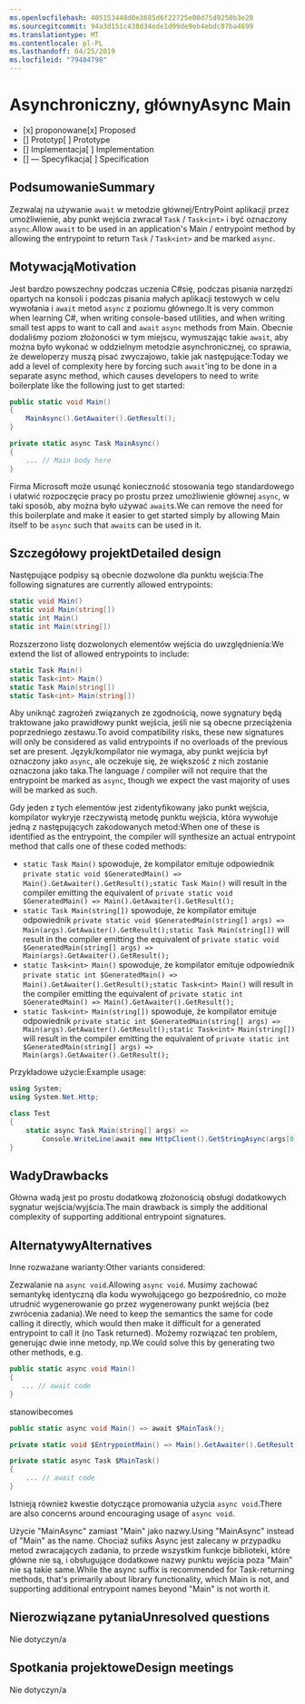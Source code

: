 ```yaml
---
ms.openlocfilehash: 405153448d0e3685d6f22725e00d75d9250b3e20
ms.sourcegitcommit: 94a3d151c438d34ede1d99de9eb4ebdc07ba4699
ms.translationtype: MT
ms.contentlocale: pl-PL
ms.lasthandoff: 04/25/2019
ms.locfileid: "79484798"
---
```

# <a name="async-main"></a><span data-ttu-id="a99bf-101">Asynchroniczny, główny</span><span class="sxs-lookup"><span data-stu-id="a99bf-101">Async Main</span></span>

* <span data-ttu-id="a99bf-102">[x] proponowane</span><span class="sxs-lookup"><span data-stu-id="a99bf-102">[x] Proposed</span></span>
* <span data-ttu-id="a99bf-103">[] Prototyp</span><span class="sxs-lookup"><span data-stu-id="a99bf-103">[ ] Prototype</span></span>
* <span data-ttu-id="a99bf-104">[] Implementacja</span><span class="sxs-lookup"><span data-stu-id="a99bf-104">[ ] Implementation</span></span>
* <span data-ttu-id="a99bf-105">[] — Specyfikacja</span><span class="sxs-lookup"><span data-stu-id="a99bf-105">[ ] Specification</span></span>

## <a name="summary"></a><span data-ttu-id="a99bf-106">Podsumowanie</span><span class="sxs-lookup"><span data-stu-id="a99bf-106">Summary</span></span>
[summary]: #summary

<span data-ttu-id="a99bf-107">Zezwalaj na używanie `await` w metodzie głównej/EntryPoint aplikacji przez umożliwienie, aby punkt wejścia zwracał `Task` / `Task<int>` i być oznaczony `async`.</span><span class="sxs-lookup"><span data-stu-id="a99bf-107">Allow `await` to be used in an application's Main / entrypoint method by allowing the entrypoint to return `Task` / `Task<int>` and be marked `async`.</span></span>

## <a name="motivation"></a><span data-ttu-id="a99bf-108">Motywacją</span><span class="sxs-lookup"><span data-stu-id="a99bf-108">Motivation</span></span>
[motivation]: #motivation

<span data-ttu-id="a99bf-109">Jest bardzo powszechny podczas uczenia C#się, podczas pisania narzędzi opartych na konsoli i podczas pisania małych aplikacji testowych w celu wywołania i `await` metod `async` z poziomu głównego.</span><span class="sxs-lookup"><span data-stu-id="a99bf-109">It is very common when learning C#, when writing console-based utilities, and when writing small test apps to want to call and `await` `async` methods from Main.</span></span>  <span data-ttu-id="a99bf-110">Obecnie dodaliśmy poziom złożoności w tym miejscu, wymuszając takie `await`, aby można było wykonać w oddzielnym metodzie asynchronicznej, co sprawia, że deweloperzy muszą pisać zwyczajowo, takie jak następujące:</span><span class="sxs-lookup"><span data-stu-id="a99bf-110">Today we add a level of complexity here by forcing such `await`'ing to be done in a separate async method, which causes developers to need to write boilerplate like the following just to get started:</span></span>

```csharp
public static void Main()
{
    MainAsync().GetAwaiter().GetResult();
}

private static async Task MainAsync()
{
    ... // Main body here
}
```

<span data-ttu-id="a99bf-111">Firma Microsoft może usunąć konieczność stosowania tego standardowego i ułatwić rozpoczęcie pracy po prostu przez umożliwienie głównej `async`, w taki sposób, aby można było używać `await`s.</span><span class="sxs-lookup"><span data-stu-id="a99bf-111">We can remove the need for this boilerplate and make it easier to get started simply by allowing Main itself to be `async` such that `await`s can be used in it.</span></span>

## <a name="detailed-design"></a><span data-ttu-id="a99bf-112">Szczegółowy projekt</span><span class="sxs-lookup"><span data-stu-id="a99bf-112">Detailed design</span></span>
[design]: #detailed-design

<span data-ttu-id="a99bf-113">Następujące podpisy są obecnie dozwolone dla punktu wejścia:</span><span class="sxs-lookup"><span data-stu-id="a99bf-113">The following signatures are currently allowed entrypoints:</span></span>

```csharp
static void Main()
static void Main(string[])
static int Main()
static int Main(string[])
```

<span data-ttu-id="a99bf-114">Rozszerzono listę dozwolonych elementów wejścia do uwzględnienia:</span><span class="sxs-lookup"><span data-stu-id="a99bf-114">We extend the list of allowed entrypoints to include:</span></span>

```csharp
static Task Main()
static Task<int> Main()
static Task Main(string[])
static Task<int> Main(string[])
```

<span data-ttu-id="a99bf-115">Aby uniknąć zagrożeń związanych ze zgodnością, nowe sygnatury będą traktowane jako prawidłowy punkt wejścia, jeśli nie są obecne przeciążenia poprzedniego zestawu.</span><span class="sxs-lookup"><span data-stu-id="a99bf-115">To avoid compatibility risks, these new signatures will only be considered as valid entrypoints if no overloads of the previous set are present.</span></span>
<span data-ttu-id="a99bf-116">Język/kompilator nie wymaga, aby punkt wejścia był oznaczony jako `async`, ale oczekuje się, że większość z nich zostanie oznaczona jako taka.</span><span class="sxs-lookup"><span data-stu-id="a99bf-116">The language / compiler will not require that the entrypoint be marked as `async`, though we expect the vast majority of uses will be marked as such.</span></span>

<span data-ttu-id="a99bf-117">Gdy jeden z tych elementów jest zidentyfikowany jako punkt wejścia, kompilator wykryje rzeczywistą metodę punktu wejścia, która wywołuje jedną z następujących zakodowanych metod:</span><span class="sxs-lookup"><span data-stu-id="a99bf-117">When one of these is identified as the entrypoint, the compiler will synthesize an actual entrypoint method that calls one of these coded methods:</span></span>
- <span data-ttu-id="a99bf-118">```static Task Main()``` spowoduje, że kompilator emituje odpowiednik ```private static void $GeneratedMain() => Main().GetAwaiter().GetResult();```</span><span class="sxs-lookup"><span data-stu-id="a99bf-118">```static Task Main()``` will result in the compiler emitting the equivalent of ```private static void $GeneratedMain() => Main().GetAwaiter().GetResult();```</span></span>
- <span data-ttu-id="a99bf-119">```static Task Main(string[])``` spowoduje, że kompilator emituje odpowiednik ```private static void $GeneratedMain(string[] args) => Main(args).GetAwaiter().GetResult();```</span><span class="sxs-lookup"><span data-stu-id="a99bf-119">```static Task Main(string[])``` will result in the compiler emitting the equivalent of ```private static void $GeneratedMain(string[] args) => Main(args).GetAwaiter().GetResult();```</span></span>
- <span data-ttu-id="a99bf-120">```static Task<int> Main()``` spowoduje, że kompilator emituje odpowiednik ```private static int $GeneratedMain() => Main().GetAwaiter().GetResult();```</span><span class="sxs-lookup"><span data-stu-id="a99bf-120">```static Task<int> Main()``` will result in the compiler emitting the equivalent of ```private static int $GeneratedMain() => Main().GetAwaiter().GetResult();```</span></span>
- <span data-ttu-id="a99bf-121">```static Task<int> Main(string[])``` spowoduje, że kompilator emituje odpowiednik ```private static int $GeneratedMain(string[] args) => Main(args).GetAwaiter().GetResult();```</span><span class="sxs-lookup"><span data-stu-id="a99bf-121">```static Task<int> Main(string[])``` will result in the compiler emitting the equivalent of ```private static int $GeneratedMain(string[] args) => Main(args).GetAwaiter().GetResult();```</span></span>

<span data-ttu-id="a99bf-122">Przykładowe użycie:</span><span class="sxs-lookup"><span data-stu-id="a99bf-122">Example usage:</span></span>

```csharp
using System;
using System.Net.Http;

class Test
{
    static async Task Main(string[] args) =>
        Console.WriteLine(await new HttpClient().GetStringAsync(args[0]));
}
```

## <a name="drawbacks"></a><span data-ttu-id="a99bf-123">Wady</span><span class="sxs-lookup"><span data-stu-id="a99bf-123">Drawbacks</span></span>
[drawbacks]: #drawbacks

<span data-ttu-id="a99bf-124">Główna wadą jest po prostu dodatkową złożonością obsługi dodatkowych sygnatur wejścia/wyjścia.</span><span class="sxs-lookup"><span data-stu-id="a99bf-124">The main drawback is simply the additional complexity of supporting additional entrypoint signatures.</span></span>

## <a name="alternatives"></a><span data-ttu-id="a99bf-125">Alternatywy</span><span class="sxs-lookup"><span data-stu-id="a99bf-125">Alternatives</span></span>
[alternatives]: #alternatives

<span data-ttu-id="a99bf-126">Inne rozważane warianty:</span><span class="sxs-lookup"><span data-stu-id="a99bf-126">Other variants considered:</span></span>

<span data-ttu-id="a99bf-127">Zezwalanie na `async void`.</span><span class="sxs-lookup"><span data-stu-id="a99bf-127">Allowing `async void`.</span></span>  <span data-ttu-id="a99bf-128">Musimy zachować semantykę identyczną dla kodu wywołującego go bezpośrednio, co może utrudnić wygenerowanie go przez wygenerowany punkt wejścia (bez zwrócenia zadania).</span><span class="sxs-lookup"><span data-stu-id="a99bf-128">We need to keep the semantics the same for code calling it directly, which would then make it difficult for a generated entrypoint to call it (no Task returned).</span></span>  <span data-ttu-id="a99bf-129">Możemy rozwiązać ten problem, generując dwie inne metody, np.</span><span class="sxs-lookup"><span data-stu-id="a99bf-129">We could solve this by generating two other methods, e.g.</span></span>

```csharp
public static async void Main()
{
   ... // await code
}
```

<span data-ttu-id="a99bf-130">stanowi</span><span class="sxs-lookup"><span data-stu-id="a99bf-130">becomes</span></span>

```csharp
public static async void Main() => await $MainTask();

private static void $EntrypointMain() => Main().GetAwaiter().GetResult();

private static async Task $MainTask()
{
    ... // await code
}
```

<span data-ttu-id="a99bf-131">Istnieją również kwestie dotyczące promowania użycia `async void`.</span><span class="sxs-lookup"><span data-stu-id="a99bf-131">There are also concerns around encouraging usage of `async void`.</span></span>

<span data-ttu-id="a99bf-132">Użycie "MainAsync" zamiast "Main" jako nazwy.</span><span class="sxs-lookup"><span data-stu-id="a99bf-132">Using "MainAsync" instead of "Main" as the name.</span></span>  <span data-ttu-id="a99bf-133">Chociaż sufiks Async jest zalecany w przypadku metod zwracających zadania, to przede wszystkim funkcje biblioteki, które główne nie są, i obsługujące dodatkowe nazwy punktu wejścia poza "Main" nie są takie same.</span><span class="sxs-lookup"><span data-stu-id="a99bf-133">While the async suffix is recommended for Task-returning methods, that's primarily about library functionality, which Main is not, and supporting additional entrypoint names beyond "Main" is not worth it.</span></span>

## <a name="unresolved-questions"></a><span data-ttu-id="a99bf-134">Nierozwiązane pytania</span><span class="sxs-lookup"><span data-stu-id="a99bf-134">Unresolved questions</span></span>
[unresolved]: #unresolved-questions

<span data-ttu-id="a99bf-135">Nie dotyczy</span><span class="sxs-lookup"><span data-stu-id="a99bf-135">n/a</span></span>

## <a name="design-meetings"></a><span data-ttu-id="a99bf-136">Spotkania projektowe</span><span class="sxs-lookup"><span data-stu-id="a99bf-136">Design meetings</span></span>

<span data-ttu-id="a99bf-137">Nie dotyczy</span><span class="sxs-lookup"><span data-stu-id="a99bf-137">n/a</span></span>
